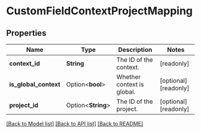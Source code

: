 # CustomFieldContextProjectMapping

## Properties

Name | Type | Description | Notes
------------ | ------------- | ------------- | -------------
**context_id** | **String** | The ID of the context. | [readonly]
**is_global_context** | Option<**bool**> | Whether context is global. | [optional][readonly]
**project_id** | Option<**String**> | The ID of the project. | [optional][readonly]

[[Back to Model list]](../README.md#documentation-for-models) [[Back to API list]](../README.md#documentation-for-api-endpoints) [[Back to README]](../README.md)


